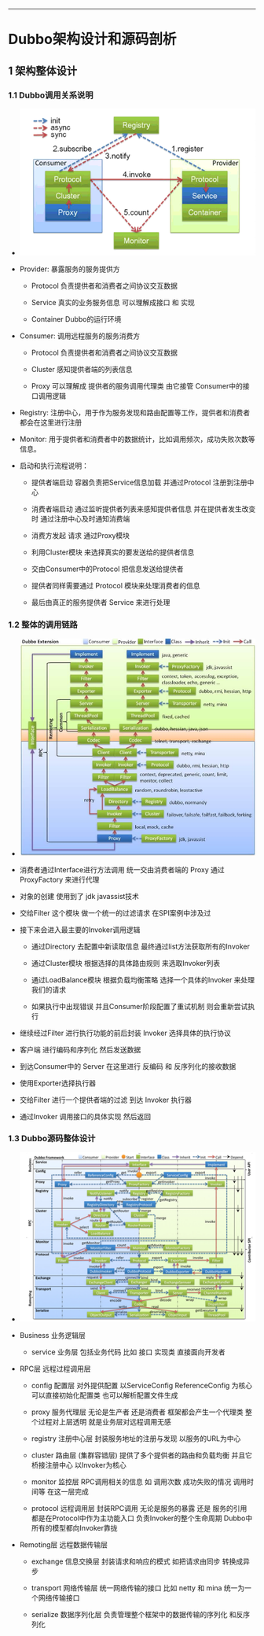 ------



# Dubbo架构设计和源码剖析

## 1 架构整体设计

### 1.1 Dubbo调用关系说明

- ![](../../images/Dubbo/Dubbo调用关系说明.png)

- Provider: 暴露服务的服务提供方

    - Protocol 负责提供者和消费者之间协议交互数据

    - Service 真实的业务服务信息 可以理解成接口 和 实现

    - Container Dubbo的运行环境

- Consumer: 调用远程服务的服务消费方

    - Protocol 负责提供者和消费者之间协议交互数据

    - Cluster 感知提供者端的列表信息

    - Proxy 可以理解成 提供者的服务调用代理类 由它接管 Consumer中的接口调用逻辑

- Registry: 注册中心，用于作为服务发现和路由配置等工作，提供者和消费者都会在这里进行注册

- Monitor: 用于提供者和消费者中的数据统计，比如调用频次，成功失败次数等信息。

- 启动和执行流程说明：

    - 提供者端启动 容器负责把Service信息加载 并通过Protocol 注册到注册中心
    
    - 消费者端启动 通过监听提供者列表来感知提供者信息 并在提供者发生改变时 通过注册中心及时通知消费端
    
    - 消费方发起 请求 通过Proxy模块
    
    - 利用Cluster模块 来选择真实的要发送给的提供者信息
    
    - 交由Consumer中的Protocol 把信息发送给提供者
    
    - 提供者同样需要通过 Protocol 模块来处理消费者的信息
    
    - 最后由真正的服务提供者 Service 来进行处理

### 1.2 整体的调用链路

- ![](../../images/Dubbo/整体的调用链路.jpg)

- 消费者通过Interface进行方法调用 统一交由消费者端的 Proxy 通过ProxyFactory 来进行代理

- 对象的创建 使用到了 jdk javassist技术

- 交给Filter 这个模块 做一个统一的过滤请求 在SPI案例中涉及过

- 接下来会进入最主要的Invoker调用逻辑

    - 通过Directory 去配置中新读取信息 最终通过list方法获取所有的Invoker

    - 通过Cluster模块 根据选择的具体路由规则 来选取Invoker列表

    - 通过LoadBalance模块 根据负载均衡策略 选择一个具体的Invoker 来处理我们的请求

    - 如果执行中出现错误 并且Consumer阶段配置了重试机制 则会重新尝试执行

- 继续经过Filter 进行执行功能的前后封装 Invoker 选择具体的执行协议

- 客户端 进行编码和序列化 然后发送数据

- 到达Consumer中的 Server 在这里进行 反编码 和 反序列化的接收数据

- 使用Exporter选择执行器

- 交给Filter 进行一个提供者端的过滤 到达 Invoker 执行器

- 通过Invoker 调用接口的具体实现 然后返回

### 1.3 Dubbo源码整体设计

- ![](../../images/Dubbo/Dubbo源码整体设计.png)

- Business 业务逻辑层

    - service 业务层 包括业务代码 比如 接口 实现类 直接面向开发者

- RPC层 远程过程调用层

    - config 配置层 对外提供配置 以ServiceConfig ReferenceConfig 为核心 可以直接初始化配置类 也可以解析配置文件生成
    
    - proxy 服务代理层 无论是生产者 还是消费者 框架都会产生一个代理类 整个过程对上层透明 就是业务层对远程调用无感
    
    - registry 注册中心层 封装服务地址的注册与发现 以服务的URL为中心

    - cluster 路由层 (集群容错层) 提供了多个提供者的路由和负载均衡 并且它桥接注册中心 以Invoker为核心

    - monitor 监控层 RPC调用相关的信息 如 调用次数 成功失败的情况 调用时间等 在这一层完成

    - protocol 远程调用层 封装RPC调用 无论是服务的暴露 还是 服务的引用 都是在Protocol中作为主功能入口 负责Invoker的整个生命周期 Dubbo中所有的模型都向Invoker靠拢
    
- Remoting层 远程数据传输层

    - exchange 信息交换层 封装请求和响应的模式 如把请求由同步 转换成异步

    - transport 网络传输层 统一网络传输的接口 比如 netty 和 mina 统一为一个网络传输接口

    - serialize 数据序列化层 负责管理整个框架中的数据传输的序列化 和反序列化